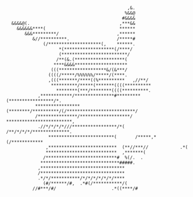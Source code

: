  ```                                                                       
                                               ,&.                              
                                              %&&@                              
                                             #&&&&                              
   &&&&@(.                                  ,***&&                              
     &&&&&&****(                            ******                              
        &&&*********/                      ,******                              
           &//**********.                  /*****#                              
               (/********************(,    ******.                              
                     *(*******************(/****/                               
                     (*************************/                                
                    /**(&.(*******************(                                 
                   ****&&&&********************                                 
                  (((******************&/(&***/                                 
                 ((((/*****/%%%%%%/*****/(****.                                 
                 ,(((*******/****((%**********   ,//**/                         
                  **********/*****(*******((((**********                        
                    ********(***/********((((**********.                        
             ,************/***************#*********(*****************/*.       
            *****************(********/**********/(/**************************/ 
            /***************/*******************/  *************************,   
             .//*/*/*/*///*****************/*(    /**/*/*/*/**************.     
                 *************************(       /*****,*(/************        
                ,**************************  (**//***//            .*(          
                ***************************  ,*******(                          
               /***************************#  %(/.  .                           
              ******************************#####.                              
             ,********************************                                  
             /********************************                                  
             .*/*/***********/*/*/*/*/*/*/****                                  
               (#/******/#,  .*#(/***********/(                                 
           //#***/#/                     .*((****/#  


```
<!--
**zhunor/zhunor** is a ✨ _special_ ✨ repository because its `README.md` (this file) appears on your GitHub profile.

Here are some ideas to get you started:

- 🔭 I’m currently working on ...
- 🌱 I’m currently learning ...
- 👯 I’m looking to collaborate on ...
- 🤔 I’m looking for help with ...
- 💬 Ask me about ...
- 📫 How to reach me: ...
- 😄 Pronouns: ...
- ⚡ Fun fact: ...
-->
